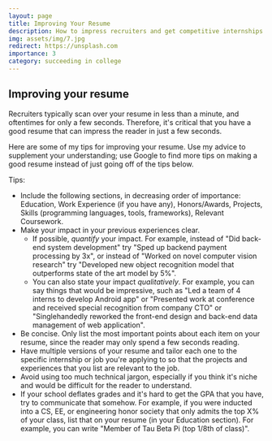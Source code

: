 ```yaml
---
layout: page
title: Improving Your Resume
description: How to impress recruiters and get competitive internships
img: assets/img/7.jpg
redirect: https://unsplash.com
importance: 3
category: succeeding in college
---
```


## Improving your resume

Recruiters typically scan over your resume in less than a minute, and oftentimes for only a few seconds. Therefore, it's critical that you have a good resume that can impress the reader in just a few seconds.

Here are some of my tips for improving your resume. Use my advice to supplement your understanding; use Google to find more tips on making a good resume instead of just going off of the tips below.

Tips:
* Include the following sections, in decreasing order of importance: Education, Work Experience (if you have any), Honors/Awards, Projects, Skills (programming languages, tools, frameworks), Relevant Coursework.
* Make your impact in your previous experiences clear.
    * If possible, <i>quantify</i> your impact. For example, instead of "Did back-end system development" try "Sped up backend payment processing by 3x", or instead of "Worked on novel computer vision research" try "Developed new object recognition model that outperforms state of the art model by 5%".
    * You can also state your impact <i>qualitatively</i>. For example, you can say things that would be impressive, such as "Led a team of 4 interns to develop Android app" or "Presented work at conference and received special recognition from company CTO" or "Singlehandedly reworked the front-end design and back-end data management of web application".
* Be concise. Only list the most important points about each item on your resume, since the reader may only spend a few seconds reading.
* Have multiple versions of your resume and tailor each one to the specific internship or job you're applying to so that the projects and experiences that you list are relevant to the job.
* Avoid using too much technical jargon, especially if you think it's niche and would be difficult for the reader to understand.
* If your school deflates grades and it's hard to get the GPA that you have, try to communicate that somehow. For example, if you were inducted into a CS, EE, or engineering honor society that only admits the top X% of your class, list that on your resume (in your Education section). For example, you can write "Member of Tau Beta Pi (top 1/8th of class)".


